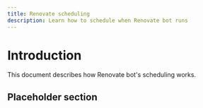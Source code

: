 ```yaml
---
title: Renovate scheduling
description: Learn how to schedule when Renovate bot runs
---
```


# Introduction

This document describes how Renovate bot's scheduling works.

## Placeholder section

